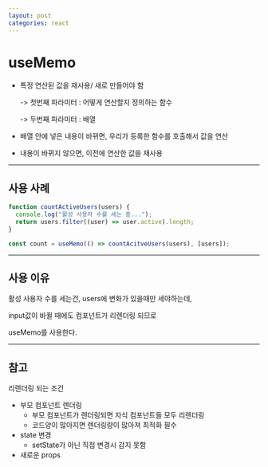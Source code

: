 ```yaml
---
layout: post
categories: react
---
```


# useMemo

- 특정 연산된 값을 재사용/ 새로 만들어야 함

  -> 첫번째 파라미터 : 어떻게 연산할지 정의하는 함수

  -> 두번째 파라미터 : 배열

- 배열 안에 넣은 내용이 바뀌면, 우리가 등록한 함수를 호출해서 값을 연산

- 내용이 바뀌지 않으면, 이전에 연산한 값을 재사용

---

## 사용 사례

```jsx
function countActiveUsers(users) {
  console.log("활성 사용자 수를 세는 중...");
  return users.filter((user) => user.active).length;
}

const count = useMemo(() => countAcitveUsers(users), [users]);
```

---

## 사용 이유

활성 사용자 수를 세는건, users에 변화가 있을때만 세야하는데,

input값이 바뀔 때에도 컴포넌트가 리렌더링 되므로

useMemo를 사용한다.

---

## 참고

리렌더링 되는 조건

- 부모 컴포넌트 렌더링
  - 부모 컴포넌트가 렌더링되면 자식 컴포넌트들 모두 리렌더링
  - 코드양이 많아지면 렌더링량이 많아져 최적화 필수
- state 변경
  - setState가 아닌 직접 변경시 감지 못함
- 새로운 props
